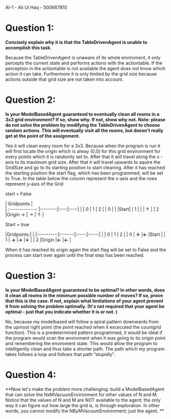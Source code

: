 AI-1 - Ali Ul Haq - 500667810

# Question 1:

**Concisely explain why it is that the TableDrivenAgent is unable to accomplish this task.**

Because the TableDrivenAgent is unaware of its whole enviroment, it only percepts the current state and performs actions with the actiontable. If the perception in the actiontable is not available the agent does not know which action it can take. Furthermore it is only limited by the grid size because actions outside that grid size are not taken into account.

# Question 2:

**Is your ModelBasedAgent guaranteed to eventually clean all rooms in a 3x3 grid environment? If so, show why. If not, show why not. Note: please do not solve the problem by modifying the TableDrivenAgent to choose random actions. This will eventually visit all the rooms, but doesn't really get at the point of the assignment.**

Yes it will clean every room for a 3x3. Because when the program is run it will first locate the origin which is alway (0,0) for this grid environment for every points which it is randomly set to. After that it will travel along the x - axis to its maximum grid size. After that it will travel upwards to aquire the GridSize and go to its starting position to start cleaning.  After it has reached the starting position the start flag, which has been programmed, will be set to True. In the table below the column represent the x-axis and the rows represent y-axis of the Grid

start = False

| Gridpoints      |  
| :-------------: |:-------:|:---:|:---:|
|                 | 0       | 1   |  2  |
| 0               |         |     |Start|
| 1               |         |     |  ↑  |
| 2               |Origin → | →   |  ↑  |


 Start = true

 |Gridpoints:|        | 
 |:---------:|:------:|:----:|:----:|
 |           | 0      | 1    | 2    |
 | 0         | **↓**  |**←** |Start |
 | 1         | **→**  |**→** |**↓** |
 | 2         |Origin  |**←** |**←** |

When it has reached its origin again the start flag will be set to False and the process can start over again until the final step has been reached.

# Question 3:

**Is your ModelBasedAgent guaranteed to be optimal? In other words, does it clean all rooms in the minimum possible number of moves? If so, prove that this is the case. If not, explain what limitations of your agent prevent it from solving the problem optimally. (It's not required that your agent be optimal - just that you indicate whether it is or not. )**

No, because my modelbased will follow a spiral pattern downwards from the upmost right point (the point reached when it excecuted the countgrid function). This is a predetermined pattern programmed, it would be ideal if the program would scan the enviroment when it was going to its origin point and remembering the enviroment state. This would allow the program to intelligently clean and thus take a shorter path. The path which my program takes follows a loop and follows that path “stupidly”.

# Question 4:

**Now let's make the problem more challenging: build a ModelBasedAgent that can solve the NxMVacuumEnvironment for other values of N and M. Notice that the values of N and M are NOT available to the agent; the only way it can figure out how large the grid is, is through exploration. In other words, you cannot modify the NByMVacuumEnvironment; just the agent.
**
